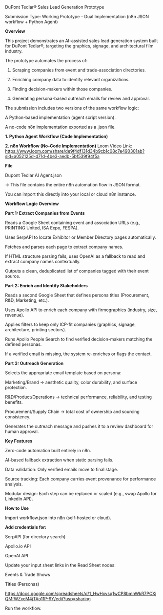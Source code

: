 DuPont Tedlar® Sales Lead Generation Prototype

Submission Type: Working Prototype – Dual Implementation (n8n JSON workflow + Python Agent)

**Overview**

This project demonstrates an AI-assisted sales lead generation system built for DuPont Tedlar®, targeting the graphics, signage, and architectural film industry.

The prototype automates the process of:

1. Scraping companies from event and trade-association directories.

2. Enriching company data to identify relevant organizations.

3. Finding decision-makers within those companies.

4. Generating persona-based outreach emails for review and approval.

The submission includes two versions of the same workflow logic:

A Python-based implementation (agent script version).

A no-code n8n implementation exported as a .json file.

**1. Python Agent Workflow (Code Implementation)**









**2. n8n Workflow (No-Code Implementation)**
Loom Video Link: https://www.loom.com/share/de9f4df131d34b9cb1c08c7e490301ab?sid=a052125d-d71d-4be3-aedb-5bf539f94f5a

**File**

Dupont Tedlar AI Agent.json

→ This file contains the entire n8n automation flow in JSON format.

You can import this directly into your local or cloud n8n instance.

**Workflow Logic Overview**

**Part 1: Extract Companies from Events**

Reads a Google Sheet containing event and association URLs (e.g., PRINTING United, ISA Expo, FESPA).

Uses SerpAPI to locate Exhibitor or Member Directory pages automatically.

Fetches and parses each page to extract company names.

If HTML structure parsing fails, uses OpenAI as a fallback to read and extract company names contextually.

Outputs a clean, deduplicated list of companies tagged with their event source.

**Part 2: Enrich and Identify Stakeholders**

Reads a second Google Sheet that defines persona titles (Procurement, R&D, Marketing, etc.).

Uses Apollo API to enrich each company with firmographics (industry, size, revenue).

Applies filters to keep only ICP-fit companies (graphics, signage, architecture, printing sectors).

Runs Apollo People Search to find verified decision-makers matching the defined personas.

If a verified email is missing, the system re-enriches or flags the contact.

**Part 3: Outreach Generation**

Selects the appropriate email template based on persona:

Marketing/Brand → aesthetic quality, color durability, and surface protection.

R&D/Product/Operations → technical performance, reliability, and testing benefits.

Procurement/Supply Chain → total cost of ownership and sourcing consistency.

Generates the outreach message and pushes it to a review dashboard for human approval.

**Key Features**

Zero-code automation built entirely in n8n.

AI-based fallback extraction when static parsing fails.

Data validation: Only verified emails move to final stage.

Source tracking: Each company carries event provenance for performance analysis.

Modular design: Each step can be replaced or scaled (e.g., swap Apollo for LinkedIn API).

**How to Use**

Import workflow.json into n8n (self-hosted or cloud).

**Add credentials for:**

SerpAPI (for directory search)

Apollo.io API

OpenAI API

Update your input sheet links in the Read Sheet nodes:

Events & Trade Shows

Titles (Personas)

https://docs.google.com/spreadsheets/d/1_HwHxvsq1wCP8bmnWkR7PCXjQMfWZxcM4jTAo11P-9Y/edit?usp=sharing

Run the workflow.
